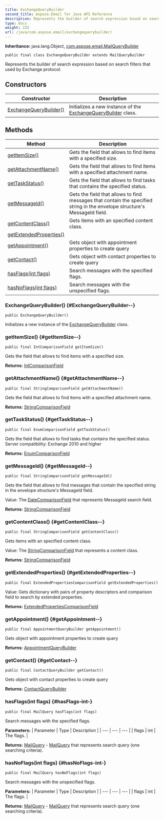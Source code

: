 ```yaml
---
title: ExchangeQueryBuilder
second_title: Aspose.Email for Java API Reference
description: Represents the builder of search expression based on search filters that used by Exchange protocol.
type: docs
weight: 225
url: /java/com.aspose.email/exchangequerybuilder/
---
```

**Inheritance:**
java.lang.Object, [com.aspose.email.MailQueryBuilder](../../com.aspose.email/mailquerybuilder)
```
public final class ExchangeQueryBuilder extends MailQueryBuilder
```

Represents the builder of search expression based on search filters that used by Exchange protocol.
## Constructors

| Constructor | Description |
| --- | --- |
| [ExchangeQueryBuilder()](#ExchangeQueryBuilder--) | Initializes a new instance of the [ExchangeQueryBuilder](../../com.aspose.email/exchangequerybuilder) class. |
## Methods

| Method | Description |
| --- | --- |
| [getItemSize()](#getItemSize--) | Gets the field that allows to find items with a specified size. |
| [getAttachmentName()](#getAttachmentName--) | Gets the field that allows to find items with a specified attachment name. |
| [getTaskStatus()](#getTaskStatus--) | Gets the field that allows to find tasks that contains the specified status. |
| [getMessageId()](#getMessageId--) | Gets the field that allows to find messages that contain the specified string in the envelope structure's MessageId field. |
| [getContentClass()](#getContentClass--) | Gets items with an specified content class. |
| [getExtendedProperties()](#getExtendedProperties--) |  |
| [getAppointment()](#getAppointment--) | Gets object with appointment properties to create query |
| [getContact()](#getContact--) | Gets object with contact properties to create query |
| [hasFlags(int flags)](#hasFlags-int-) | Search messages with the specified flags. |
| [hasNoFlags(int flags)](#hasNoFlags-int-) | Search messages with the unspecified flags. |
### ExchangeQueryBuilder() {#ExchangeQueryBuilder--}
```
public ExchangeQueryBuilder()
```


Initializes a new instance of the [ExchangeQueryBuilder](../../com.aspose.email/exchangequerybuilder) class.

### getItemSize() {#getItemSize--}
```
public final IntComparisonField getItemSize()
```


Gets the field that allows to find items with a specified size.

**Returns:**
[IntComparisonField](../../com.aspose.email/intcomparisonfield)
### getAttachmentName() {#getAttachmentName--}
```
public final StringComparisonField getAttachmentName()
```


Gets the field that allows to find items with a specified attachment name.

**Returns:**
[StringComparisonField](../../com.aspose.email/stringcomparisonfield)
### getTaskStatus() {#getTaskStatus--}
```
public final EnumComparisonField getTaskStatus()
```


Gets the field that allows to find tasks that contains the specified status. Server compatibility: Exchange 2010 and higher

**Returns:**
[EnumComparisonField](../../com.aspose.email/enumcomparisonfield)
### getMessageId() {#getMessageId--}
```
public final StringComparisonField getMessageId()
```


Gets the field that allows to find messages that contain the specified string in the envelope structure's MessageId field.

Value: The [DateComparisonField](../../com.aspose.email/datecomparisonfield) that represents MessageId search field.

**Returns:**
[StringComparisonField](../../com.aspose.email/stringcomparisonfield)
### getContentClass() {#getContentClass--}
```
public final StringComparisonField getContentClass()
```


Gets items with an specified content class.

Value: The [StringComparisonField](../../com.aspose.email/stringcomparisonfield) that represents a content class.

**Returns:**
[StringComparisonField](../../com.aspose.email/stringcomparisonfield)
### getExtendedProperties() {#getExtendedProperties--}
```
public final ExtendedPropertiesComparisonField getExtendedProperties()
```


Value: Gets dictionary with pairs of property descriptors and comparison field to search by extended properties.

**Returns:**
[ExtendedPropertiesComparisonField](../../com.aspose.email/extendedpropertiescomparisonfield)
### getAppointment() {#getAppointment--}
```
public final AppointmentQueryBuilder getAppointment()
```


Gets object with appointment properties to create query

**Returns:**
[AppointmentQueryBuilder](../../com.aspose.email/appointmentquerybuilder)
### getContact() {#getContact--}
```
public final ContactQueryBuilder getContact()
```


Gets object with contact properties to create query

**Returns:**
[ContactQueryBuilder](../../com.aspose.email/contactquerybuilder)
### hasFlags(int flags) {#hasFlags-int-}
```
public final MailQuery hasFlags(int flags)
```


Search messages with the specified flags.

**Parameters:**
| Parameter | Type | Description |
| --- | --- | --- |
| flags | int | The flags. |

**Returns:**
[MailQuery](../../com.aspose.email/mailquery) - [MailQuery](../../com.aspose.email/mailquery) that represents search query (one searching criteria).
### hasNoFlags(int flags) {#hasNoFlags-int-}
```
public final MailQuery hasNoFlags(int flags)
```


Search messages with the unspecified flags.

**Parameters:**
| Parameter | Type | Description |
| --- | --- | --- |
| flags | int | The flags. |

**Returns:**
[MailQuery](../../com.aspose.email/mailquery) - [MailQuery](../../com.aspose.email/mailquery) that represents search query (one searching criteria).

